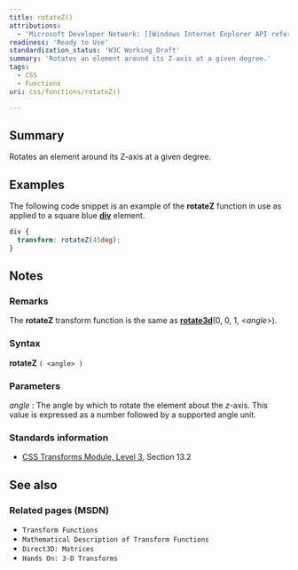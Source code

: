 ```yaml
---
title: rotateZ()
attributions:
  - 'Microsoft Developer Network: [[Windows Internet Explorer API reference](http://msdn.microsoft.com/en-us/library/ie/hh828809%28v=vs.85%29.aspx) Article]'
readiness: 'Ready to Use'
standardization_status: 'W3C Working Draft'
summary: 'Rotates an element around its Z-axis at a given degree.'
tags:
  - CSS
  - Functions
uri: css/functions/rotateZ()

---
```

## Summary

Rotates an element around its Z-axis at a given degree.

## Examples

The following code snippet is an example of the **rotateZ** function in use as applied to a square blue [**div**](/html/elements/div) element.

``` css
div {
  transform: rotateZ(45deg);
}
```

## Notes

### Remarks

The **rotateZ** transform function is the same as [**rotate3d**](/css/functions/rotate3d())(0, 0, 1, \<*angle*\>).

### Syntax

**rotateZ** `( <angle> )`

### Parameters

*angle*
:   The angle by which to rotate the element about the *z*-axis. This value is expressed as a number followed by a supported angle unit.

### Standards information

-   [CSS Transforms Module, Level 3](http://go.microsoft.com/fwlink/p/?LinkID=223145), Section 13.2

## See also

### Related pages (MSDN)

-   `Transform Functions`
-   `Mathematical Description of Transform Functions`
-   `Direct3D: Matrices`
-   `Hands On: 3-D Transforms`
